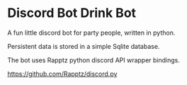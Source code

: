 # Discord Bot Drink Bot 

A fun little discord bot for party people, written in python.

Persistent data is stored in a simple Sqlite database.

The bot uses Rapptz python discord API wrapper bindings.

https://github.com/Rapptz/discord.py
